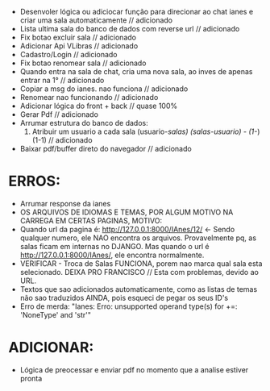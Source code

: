 - Desenvoler lógica ou adiciocar função para direcionar ao chat ianes e criar uma sala automaticamente // adicionado
- Lista ultima sala do banco de dados com reverse url // adicionado
- Fix botao excluir sala // adicionado
- Adicionar Api VLibras // adicionado
- Cadastro/Login // adicionado
- Fix botao renomear sala // adicionado
- Quando entra na sala de chat, cria uma nova sala, ao inves de apenas entrar na 1° // adicionado
- Copiar a msg do ianes. nao funciona // adicionado
- Renomear nao funcionando // adicionado
- Adicionar lógica do front + back // quase 100%
- Gerar Pdf // adicionado
- Arrumar estrutura do banco de dados:
    1. Atribuir um usuario a cada sala (usuario-*salas) (salas-usuario) - (1-*) (1-1) // adicionado
- Baixar pdf/buffer direto do navegador // adicionado

# ERROS:

- Arrumar response da ianes
- OS ARQUIVOS DE IDIOMAS E TEMAS, POR ALGUM MOTIVO NA CARREGA EM CERTAS PAGINAS, MOTIVO:
- Quando url da pagina é: http://127.0.0.1:8000/IAnes/12/ ← Sendo qualquer numero, ele NAO encontra os arquivos. Provavelmente pq, as salas ficam em internas no DJANGO. Mas quando o url é http://127.0.0.1:8000/IAnes/, ele encontra normalmente.
- VERIFICAR - Troca de Salas FUNCIONA, porem nao marca qual sala esta selecionado. DEIXA PRO FRANCISCO // Esta com problemas, devido ao URL.
- Textos que sao adicionados automaticamente, como as listas de temas não sao traduzidos AINDA, pois esqueci de pegar os seus ID's
- Erro de merda: "Ianes: Erro: unsupported operand type(s) for +=: 'NoneType' and 'str'"

# ADICIONAR:

- Lógica de preocessar e enviar pdf no momento que a analise estiver pronta

